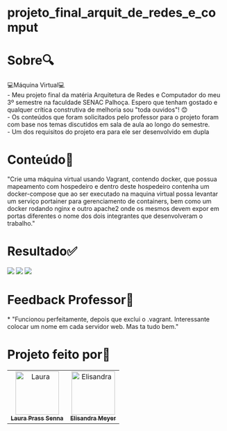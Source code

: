 # projeto_final_arquit_de_redes_e_comput
 <h1>
   Sobre🔍
  </h1> 
  💻Máquina Virtual💻
  <br>
 - Meu projeto final da matéria Arquitetura de Redes e Computador do meu 3º semestre na faculdade SENAC Palhoça. Espero que tenham gostado e qualquer crítica construtiva de melhoria sou "toda ouvidos"! 😊 
<br>
 - Os conteúdos que foram solicitados pelo professor para o projeto foram com base nos temas discutidos em sala de aula ao longo do semestre.
 <br>
 - Um dos requisitos do projeto era para ele ser desenvolvido em dupla
  <h1>
    Conteúdo📝
  </h1> 
 "Crie uma máquina virtual usando Vagrant, contendo docker, que possua mapeamento com hospedeiro e dentro deste hospedeiro contenha um docker-compose que ao ser executado na maquina virtual possa levantar um serviço portainer para gerenciamento de containers, bem como um docker rodando nginx e outro apache2 onde os mesmos devem expor em portas diferentes o nome dos dois integrantes que desenvolveram o trabalho."
  <h1>
    Resultado✅
  </h1> 
 <img src="https://cdn.discordapp.com/attachments/1011116180402081852/1189960706964074526/aa1bebd8-4200-4701-a74c-bca2604b0c7f.png?ex=65a01044&is=658d9b44&hm=ade882c02f767bb5abc2c429576817d44d0e5a03fd6c7a69ab9f25b8f06b55b9&"/> 
 <img src="https://cdn.discordapp.com/attachments/1011116180402081852/1189960706355908668/Screenshot_73.png?ex=65a01044&is=658d9b44&hm=7d041f48478bb44b78abb93041602bfc402a5a561994fd51c7b05d3f9ddba2ae&"/> 
 <img src="https://cdn.discordapp.com/attachments/1011116180402081852/1189960706678853784/Screenshot_72.png?ex=65a01044&is=658d9b44&hm=ee9e916cff1069f18aaca926e3cb39446da8d0831694c21a228d81240c273c1f&"/> 
 <h1>
    Feedback Professor📌
  </h1> 
  * "Funcionou perfeitamente, depois que exclui o .vagrant. Interessante colocar um nome em cada servidor web. Mas ta tudo bem."
   <h1>
     Projeto feito por🎨
  </h1> 
<table>
  <tr>
   <td align="center">
      <a href="#">
        <img src="https://avatars.githubusercontent.com/u/139362439?v=4" width="100px;" alt="Laura"/><br>
        <sub>
          <b>Laura Prass Senna</b>
        </sub>
      </a>
    </td>
    <td align="center">
      <a href="#">
        <img src="https://avatars.githubusercontent.com/u/105953148?v=4" width="100px;" alt="Elisandra"/><br>
        <sub>
          <b>Elisandra Meyer</b>
        </sub>
      </a>
    </td>
  </tr>
</tr>
</table>
